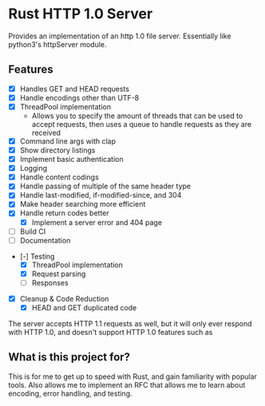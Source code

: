 # Rust HTTP 1.0 Server

Provides an implementation of an http 1.0 file server. Essentially like python3's httpServer module.

## Features
- [x] Handles GET and HEAD requests
- [x] Handle encodings other than UTF-8
- [x] ThreadPool implementation
  - Allows you to specify the amount of threads that can be used to accept requests, then uses a queue to handle requests as they are received
- [x] Command line args with clap
- [x] Show directory listings
- [x] Implement basic authentication
- [x] Logging
- [x] Handle content codings
- [x] Handle passing of multiple of the same header type
- [x] Handle last-modified, if-modified-since, and 304
- [x] Make header searching more efficient
- [x] Handle return codes better
  - [x] Implement a server error and 404 page
- [ ] Build CI
- [ ] Documentation
- [-] Testing
  - [x] ThreadPool implementation
  - [x] Request parsing
  - [ ] Responses
- [x] Cleanup & Code Reduction
  - [x] HEAD and GET duplicated code

The server accepts HTTP 1.1 requests as well, but it will only ever respond with HTTP 1.0, and doesn't support HTTP 1.0 features such as

## What is this project for?

This is for me to get up to speed with Rust, and gain familiarity with popular tools. Also allows me to implement an RFC that allows me to learn about encoding, error handling, and testing.
